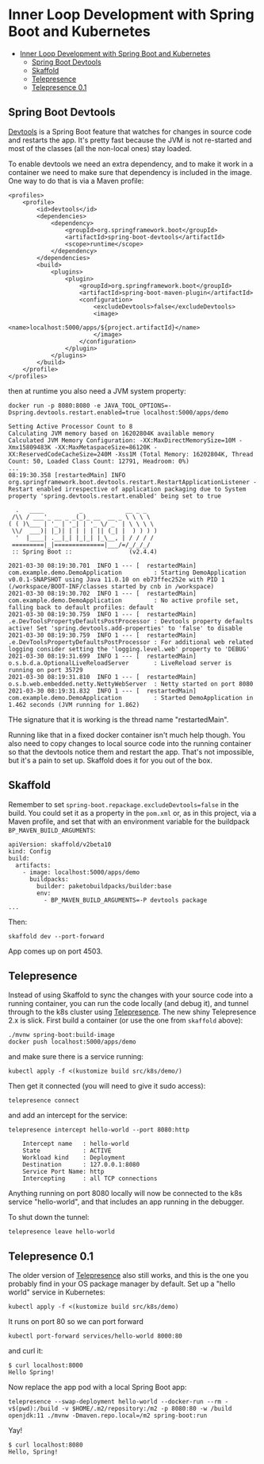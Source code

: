 
# Inner Loop Development with Spring Boot and Kubernetes
- [Inner Loop Development with Spring Boot and Kubernetes](#inner-loop-development-with-spring-boot-and-kubernetes)
  - [Spring Boot Devtools](#spring-boot-devtools)
  - [Skaffold](#skaffold)
  - [Telepresence](#telepresence)
  - [Telepresence 0.1](#telepresence-01)

## Spring Boot Devtools

[Devtools](https://docs.spring.io/spring-boot/docs/current/reference/html/using-spring-boot.html#using-boot-devtools) is a Spring Boot feature that watches for changes in source code and restarts the app. It's pretty fast because the JVM is not re-started and most of the classes (all the non-local ones) stay loaded.

To enable devtools we need an extra dependency, and to make it work in a container we need to make sure that dependency is included in the image. One way to do that is via a Maven profile:

```
<profiles>
    <profile>
        <id>devtools</id>
        <dependencies>
            <dependency>
                <groupId>org.springframework.boot</groupId>
                <artifactId>spring-boot-devtools</artifactId>
                <scope>runtime</scope>
            </dependency>
        </dependencies>
        <build>
            <plugins>
                <plugin>
                    <groupId>org.springframework.boot</groupId>
                    <artifactId>spring-boot-maven-plugin</artifactId>
                    <configuration>
                        <excludeDevtools>false</excludeDevtools>
                        <image>
                            <name>localhost:5000/apps/${project.artifactId}</name>
                        </image>
                    </configuration>
                </plugin>
            </plugins>
        </build>
    </profile>
</profiles>
```

then at runtime you also need a JVM system property:

```
docker run -p 8080:8080 -e JAVA_TOOL_OPTIONS=-Dspring.devtools.restart.enabled=true localhost:5000/apps/demo
```

```
Setting Active Processor Count to 8
Calculating JVM memory based on 16202804K available memory
Calculated JVM Memory Configuration: -XX:MaxDirectMemorySize=10M -Xmx15809483K -XX:MaxMetaspaceSize=86120K -XX:ReservedCodeCacheSize=240M -Xss1M (Total Memory: 16202804K, Thread Count: 50, Loaded Class Count: 12791, Headroom: 0%)
...
08:19:30.358 [restartedMain] INFO org.springframework.boot.devtools.restart.RestartApplicationListener - Restart enabled irrespective of application packaging due to System property 'spring.devtools.restart.enabled' being set to true

  .   ____          _            __ _ _
 /\\ / ___'_ __ _ _(_)_ __  __ _ \ \ \ \
( ( )\___ | '_ | '_| | '_ \/ _` | \ \ \ \
 \\/  ___)| |_)| | | | | || (_| |  ) ) ) )
  '  |____| .__|_| |_|_| |_\__, | / / / /
 =========|_|==============|___/=/_/_/_/
 :: Spring Boot ::                (v2.4.4)

2021-03-30 08:19:30.701  INFO 1 --- [  restartedMain] com.example.demo.DemoApplication         : Starting DemoApplication v0.0.1-SNAPSHOT using Java 11.0.10 on eb73ffec252e with PID 1 (/workspace/BOOT-INF/classes started by cnb in /workspace)
2021-03-30 08:19:30.702  INFO 1 --- [  restartedMain] com.example.demo.DemoApplication         : No active profile set, falling back to default profiles: default
2021-03-30 08:19:30.759  INFO 1 --- [  restartedMain] .e.DevToolsPropertyDefaultsPostProcessor : Devtools property defaults active! Set 'spring.devtools.add-properties' to 'false' to disable
2021-03-30 08:19:30.759  INFO 1 --- [  restartedMain] .e.DevToolsPropertyDefaultsPostProcessor : For additional web related logging consider setting the 'logging.level.web' property to 'DEBUG'
2021-03-30 08:19:31.699  INFO 1 --- [  restartedMain] o.s.b.d.a.OptionalLiveReloadServer       : LiveReload server is running on port 35729
2021-03-30 08:19:31.810  INFO 1 --- [  restartedMain] o.s.b.web.embedded.netty.NettyWebServer  : Netty started on port 8080
2021-03-30 08:19:31.832  INFO 1 --- [  restartedMain] com.example.demo.DemoApplication         : Started DemoApplication in 1.462 seconds (JVM running for 1.862)
```

THe signature that it is working is the thread name "restartedMain".

Running like that in a fixed docker container isn't much help though. You also need to copy changes to local source code into the running container so that the devtools notice them and restart the app. That's not impossible, but it's a pain to set up. Skaffold does it for you out of the box.

## Skaffold

Remember to set `spring-boot.repackage.excludeDevtools=false` in the build. You could set it as a property in the `pom.xml` or, as in this project, via a Maven profile, and set that with an environment variable for the buildpack `BP_MAVEN_BUILD_ARGUMENTS`:

```
apiVersion: skaffold/v2beta10
kind: Config
build:
  artifacts:
    - image: localhost:5000/apps/demo
      buildpacks:
        builder: paketobuildpacks/builder:base
        env:
          - BP_MAVEN_BUILD_ARGUMENTS=-P devtools package
...
```

Then:

```
skaffold dev --port-forward
```

App comes up on port 4503.

## Telepresence

Instead of using Skaffold to sync the changes with your source code into a running container, you can run the code locally (and debug it), and tunnel through to the k8s cluster using [Telepresence](https://github.com/telepresenceio/telepresence/tree/release/v2). The new shiny Telepresence 2.x is slick. First build a container (or use the one from `skaffold` above):

```
./mvnw spring-boot:build-image
docker push localhost:5000/apps/demo
```

and make sure there is a service running:

```
kubectl apply -f <(kustomize build src/k8s/demo/)
```

Then get it connected (you will need to give it sudo access):

```
telepresence connect
```

and add an intercept for the service:

```
telepresence intercept hello-world --port 8080:http
```
```
    Intercept name   : hello-world
    State            : ACTIVE
    Workload kind    : Deployment
    Destination      : 127.0.0.1:8080
    Service Port Name: http
    Intercepting     : all TCP connections
```

Anything running on port 8080 locally will now be connected to the k8s service "hello-world", and that includes an app running in the debugger.

To shut down the tunnel:

```
telepresence leave hello-world
```

## Telepresence 0.1

The older version of [Telepresence](https://github.com/telepresenceio/telepresence) also still works, and this is the one you probably find in your OS package manager by default. Set up a "hello world" service in Kubernetes:

```
kubectl apply -f <(kustomize build src/k8s/demo)
```

It runs on port 80 so we can port forward

```
kubectl port-forward services/hello-world 8000:80
```

and curl it:

```
$ curl localhost:8000
Hello Spring!
```

Now replace the app pod with a local Spring Boot app:

```
telepresence --swap-deployment hello-world --docker-run --rm -v$(pwd):/build -v $HOME/.m2/repository:/m2 -p 8080:80 -w /build openjdk:11 ./mvnw -Dmaven.repo.local=/m2 spring-boot:run
```

Yay!

```
$ curl localhost:8080
Hello, Spring!
```